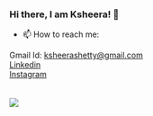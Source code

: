 ### Hi there, I am Ksheera! 👋 
- 📫 How to reach me:</br>

Gmail Id: ksheerashetty@gmail.com </br>
<a href = "https://www.linkedin.com/in/ 
ksheera-shetty-059b61216
"> Linkedin</a></br>
<a href = "https://www.instagram.com/_ksheera_shetty_/?utm_medium=copy_link">Instagram</a></br>
</br>
</br>
<img src = "https://github-readme-stats.vercel.app/api?username=Ksheerashetty&&show_icons=true&title_color=00FFE2&icon_color=99d1ce&text_color=07FCC2&bg_color=15151515">
<!--[![Top Langs](https://github-readme-stats.vercel.app/api/top-langs/?username=anuraghazra)](https://github.com/anuraghazra/github-readme-stats)

<!--[instagram](https://www.instagram.com/_ksheera_shetty_/?utm_medium=copy_link)
<!--[instagram](https://encrypted-tbn0.gstatic.com/images?q=tbn:ANd9GcQ1U6LmpzoBNg2YbRan2SF3p9S1CafG33UMocaKrzKtNsZgijE2QNwVpYzJpRFumSJX0rU&usqp=CAU)

<!-- <a href = "https://www.hackerrank.com/ksheerashetty">HackerRank </br>
<!--
**Ksheerashetty/Ksheerashetty** is a ✨ _special_ ✨ repository because its `README.md` (this file) appears on your GitHub profile.

Here are some ideas to get you started:

- 🔭 I’m currently working on ...
- 🌱 I’m currently learning ...
- 👯 I’m looking to collaborate on ...
- 🤔 I’m looking for help with ...
- 💬 Ask me about ...
 ...
- 😄 Pronouns: ...
- ⚡ Fun fact: ...
-->
